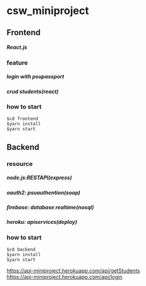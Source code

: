 # csw_miniproject
<h2>Frontend</h2>
<h5>React.js<h5>
<h3>feature</h3>
<h5>login with psupassport</h5>
<h5>crud students(react)<h5>
<h3>how to start</h3>

`$cd frontend` <br/>
`$yarn install`<br/>
`$yarn start`
 

<h2>Backend</h2>
<h3>resource</h3>
<h5>node.js:RESTAPI(express)</h5>
<h5>oauth2: psuauthention(soap)</h5>
<h5>firebase: database realtime(nosql)</h5>
<h5>heroku: apiservices(deploy)</h5>
<h3>how to start</h3>

`$cd backend` <br/>
`$yarn install`<br/>
`$yarn start`

https://api-miniproject.herokuapp.com/api/getStudents <br/>
https://api-miniproject.herokuapp.com/api/login
